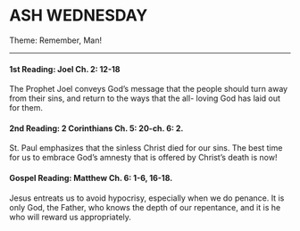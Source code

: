 # ASH WEDNESDAY
Theme: Remember, Man!

---

#### 1st Reading: Joel Ch. 2: 12-18

The Prophet Joel conveys God’s message that the people should
turn away from their sins, and return to the ways that the all-
loving God has laid out for them.

#### 2nd Reading: 2 Corinthians Ch. 5: 20-ch. 6: 2.

St. Paul emphasizes that the sinless Christ died for our sins. The best time for us to embrace God’s amnesty that is offered by Christ’s death is now!

#### Gospel Reading: Matthew Ch. 6: 1-6, 16-18.

Jesus entreats us to avoid hypocrisy, especially when we do
penance. It is only God, the Father, who knows the depth of our
repentance, and it is he who will reward us appropriately.